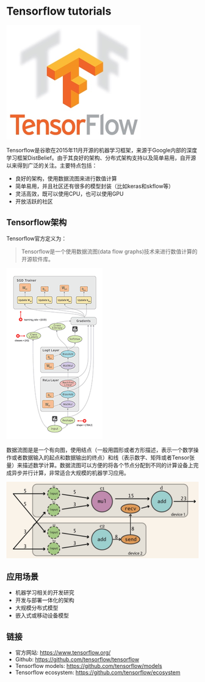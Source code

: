 # Tensorflow tutorials

![](/images/14798901858154.jpg)

Tensorflow是谷歌在2015年11月开源的机器学习框架，来源于Google内部的深度学习框架DistBelief。由于其良好的架构、分布式架构支持以及简单易用，自开源以来得到广泛的关注。主要特点包括：

- 良好的架构，使用数据流图来进行数值计算
- 简单易用，并且社区还有很多的模型封装（比如keras和skflow等）
- 灵活高效，既可以使用CPU，也可以使用GPU
- 开放活跃的社区

## Tensorflow架构

Tensorflow官方定义为：

> Tensorflow是一个使用数据流图(data flow graphs)技术来进行数值计算的开源软件库。

![](/images/14798908006236.gif)


数据流图是是一个有向图，使用结点（一般用圆形或者方形描述，表示一个数学操作或者数据输入的起点和数据输出的终点）和线（表示数字、矩阵或者Tensor张量）来描述数学计算。数据流图可以方便的将各个节点分配到不同的计算设备上完成异步并行计算，非常适合大规模的机器学习应用。

![](/images/14798912403951.jpg)

## 应用场景

- 机器学习相关的开发研究
- 开发与部署一体化的架构
- 大规模分布式模型
- 嵌入式或移动设备模型

## 链接

- 官方网站: <https://www.tensorflow.org/>
- Github: <https://github.com/tensorflow/tensorflow>
- Tensorflow models: <https://github.com/tensorflow/models>
- Tensorflow ecosystem: <https://github.com/tensorflow/ecosystem>


